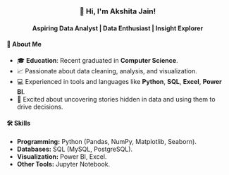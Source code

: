 <h3 align="center">👋 Hi, I'm Akshita Jain!</h3>
<h4 align="center"> Aspiring Data Analyst | Data Enthusiast | Insight Explorer</h4>

#### 🌟 About Me
- 🎓 **Education**: Recent graduated in **Computer Science**.
- 📈 Passionate about data cleaning, analysis, and visualization.
- 💻 Experienced in tools and languages like **Python**, **SQL**, **Excel**, **Power BI**.
- 🌟 Excited about uncovering stories hidden in data and using them to drive decisions.

#### 🛠️ Skills  
- **Programming:** Python (Pandas, NumPy, Matplotlib, Seaborn).
- **Databases:** SQL (MySQL, PostgreSQL).
- **Visualization:** Power BI, Excel.
- **Other Tools:** Jupyter Notebook. 
